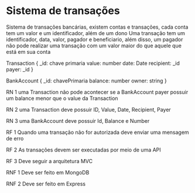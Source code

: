 # Sistema de transações
Sistema de transações bancárias, existem contas e transações, cada conta tem um valor e um identificador, além de um dono
Uma transação tem um identificador, data, valor, pagador e beneficiario, além disso, um pagador não pode realizar uma transação com um valor maior do que aquele que está em sua conta

Transaction {
    _id: chave primaria
    value: number
    date: Date
    recipient: _id
    payer: _id
}

BankAccount {
    _id: chavePrimaria
    balance: number
    owner: string
}

RN 1
uma Transaction não pode acontecer se a BankAccount payer possuir um balance menor que o value da Transaction

RN 2 
uma Transaction deve possuir ID, Value, Date, Recipient, Payer

RN 3
uma BankAccount deve possuir Id, Balance e Number

RF 1
Quando uma transação não for autorizada deve enviar uma mensagem de erro

RF 2
As transações devem ser executadas por meio de uma API

RF 3
Deve seguir a arquitetura MVC

RNF 1
Deve ser feito em MongoDB

RNF 2
Deve ser feito em Express
